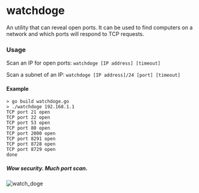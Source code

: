 # watchdoge

An utility that can reveal open ports. It can be used to find computers on a network and which ports will respond to TCP requests. 

### Usage

Scan an IP for open ports: `watchdoge [IP address] [timeout]`

Scan a subnet of an IP: `watchdoge [IP address]/24 [port] [timeout]`

#### Example
```
> go build watchdoge.go 
> ./watchdoge 192.168.1.1
TCP port 21 open
TCP port 22 open
TCP port 53 open
TCP port 80 open
TCP port 2000 open
TCP port 8291 open
TCP port 8728 open
TCP port 8729 open
done
```

##### Wow security. Much port scan. 
![watch_doge](https://user-images.githubusercontent.com/6194072/30776128-1222dd54-a06f-11e7-9b26-6f60664d1669.jpg)


